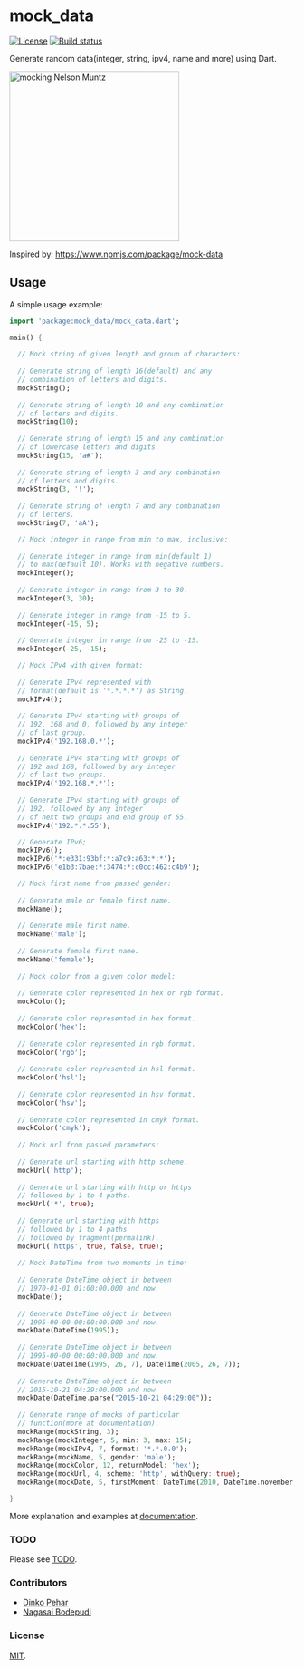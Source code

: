 # mock_data


[![License](https://img.shields.io/github/license/PinkFrojd/mock_data.svg)](https://github.com/PinkFrojd/mock_data/blob/master/LICENSE.txt)
[![Build status](https://travis-ci.org/PinkFrojd/mock_data.svg?branch=master)](https://travis-ci.org/PinkFrojd/mock_data)

Generate random data(integer, string, ipv4, name and more) using Dart.

<img width="300" src="https://c512911.ssl.cf3.rackcdn.com/Moq2/mock.gif" alt="mocking Nelson Muntz" />

Inspired by: https://www.npmjs.com/package/mock-data


## Usage

A simple usage example:

```dart
import 'package:mock_data/mock_data.dart';

main() {
  
  // Mock string of given length and group of characters:
  
  // Generate string of length 16(default) and any 
  // combination of letters and digits.
  mockString();
  
  // Generate string of length 10 and any combination
  // of letters and digits.
  mockString(10);
  
  // Generate string of length 15 and any combination
  // of lowercase letters and digits.
  mockString(15, 'a#');
  
  // Generate string of length 3 and any combination
  // of letters and digits.
  mockString(3, '!');
  
  // Generate string of length 7 and any combination
  // of letters.
  mockString(7, 'aA');

  // Mock integer in range from min to max, inclusive:
  
  // Generate integer in range from min(default 1)
  // to max(default 10). Works with negative numbers.
  mockInteger();
  
  // Generate integer in range from 3 to 30.
  mockInteger(3, 30);
  
  // Generate integer in range from -15 to 5.
  mockInteger(-15, 5);
  
  // Generate integer in range from -25 to -15.
  mockInteger(-25, -15);

  // Mock IPv4 with given format:
  
  // Generate IPv4 represented with
  // format(default is '*.*.*.*') as String. 
  mockIPv4();
  
  // Generate IPv4 starting with groups of
  // 192, 168 and 0, followed by any integer
  // of last group.
  mockIPv4('192.168.0.*');
  
  // Generate IPv4 starting with groups of
  // 192 and 168, followed by any integer
  // of last two groups.
  mockIPv4('192.168.*.*');
  
  // Generate IPv4 starting with groups of
  // 192, followed by any integer
  // of next two groups and end group of 55.
  mockIPv4('192.*.*.55');

  // Generate IPv6;
  mockIPv6();
  mockIPv6('*:e331:93bf:*:a7c9:a63:*:*');
  mockIPv6('e1b3:7bae:*:3474:*:c0cc:462:c4b9');

  // Mock first name from passed gender:
  
  // Generate male or female first name. 
  mockName();
  
  // Generate male first name. 
  mockName('male');
  
  // Generate female first name. 
  mockName('female');
  
  // Mock color from a given color model:
  
  // Generate color represented in hex or rgb format.
  mockColor(); 
  
  // Generate color represented in hex format.
  mockColor('hex');
  
  // Generate color represented in rgb format.
  mockColor('rgb');
  
  // Generate color represented in hsl format.
  mockColor('hsl');
  
  // Generate color represented in hsv format.
  mockColor('hsv');
  
  // Generate color represented in cmyk format.
  mockColor('cmyk');
  
  // Mock url from passed parameters:
  
  // Generate url starting with http scheme.
  mockUrl('http');
  
  // Generate url starting with http or https
  // followed by 1 to 4 paths.
  mockUrl('*', true);
  
  // Generate url starting with https
  // followed by 1 to 4 paths
  // followed by fragment(permalink).
  mockUrl('https', true, false, true);
  
  // Mock DateTime from two moments in time:
    
  // Generate DateTime object in between
  // 1970-01-01 01:00:00.000 and now.
  mockDate();
  
  // Generate DateTime object in between
  // 1995-00-00 00:00:00.000 and now.
  mockDate(DateTime(1995));
  
  // Generate DateTime object in between
  // 1995-00-00 00:00:00.000 and now.
  mockDate(DateTime(1995, 26, 7), DateTime(2005, 26, 7));
  
  // Generate DateTime object in between
  // 2015-10-21 04:29:00.000 and now.
  mockDate(DateTime.parse("2015-10-21 04:29:00"));
  
  // Generate range of mocks of particular
  // function(more at documentation).
  mockRange(mockString, 3);
  mockRange(mockInteger, 5, min: 3, max: 15);
  mockRange(mockIPv4, 7, format: '*.*.0.0');
  mockRange(mockName, 5, gender: 'male');
  mockRange(mockColor, 12, returnModel: 'hex');
  mockRange(mockUrl, 4, scheme: 'http', withQuery: true);
  mockRange(mockDate, 5, firstMoment: DateTime(2010, DateTime.november, 2));

}
```

More explanation and examples at [documentation][].

### TODO
Please see [TODO][].

### Contributors
- [Dinko Pehar](https://github.com/PinkFrojd)
- [Nagasai Bodepudi](https://github.com/nagasaiBodepudi)

### License
[MIT][].

[TODO]: https://github.com/PinkFrojd/mock_data/blob/master/TODO.md
[MIT]: https://github.com/PinkFrojd/mock_data/blob/master/LICENSE.txt
[documentation]: https://pub.dartlang.org/documentation/mock_data/latest/
